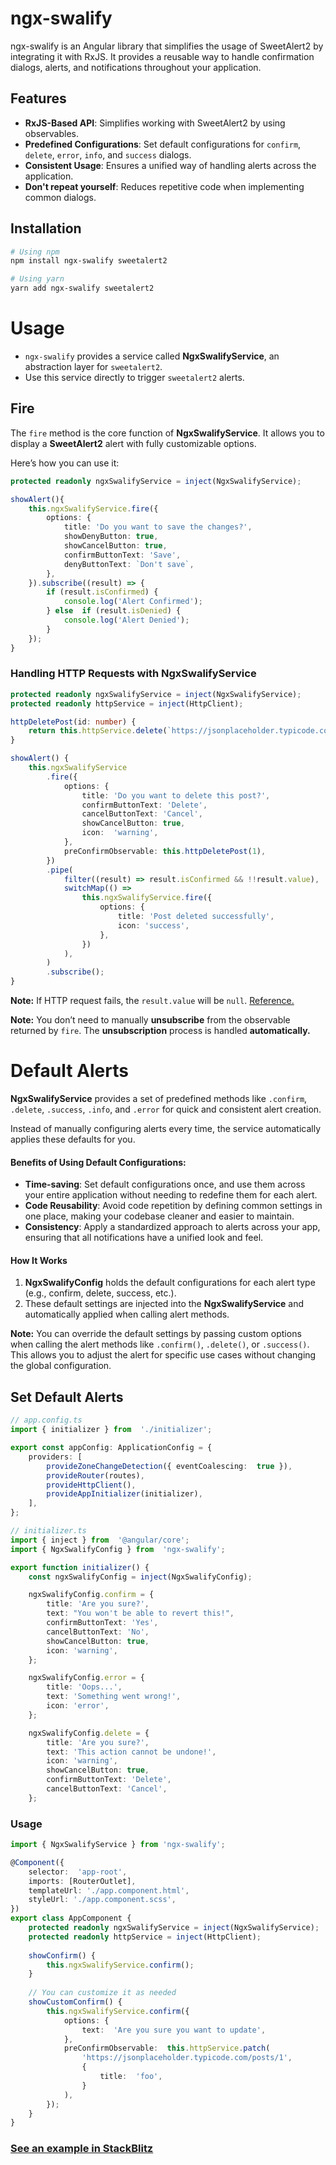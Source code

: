 # ngx-swalify
ngx-swalify is an Angular library that simplifies the usage of SweetAlert2 by integrating it with RxJS. It provides a reusable way to handle confirmation dialogs, alerts, and notifications throughout your application.

## Features
- **RxJS-Based API**: Simplifies working with SweetAlert2 by using observables.
- **Predefined Configurations**: Set default configurations for `confirm`, `delete`, `error`, `info`, and `success` dialogs.
- **Consistent Usage**: Ensures a unified way of handling alerts across the application.
- **Don't repeat yourself**: Reduces repetitive code when implementing common dialogs.

## Installation
```sh
# Using npm
npm install ngx-swalify sweetalert2

# Using yarn
yarn add ngx-swalify sweetalert2
```


# Usage
- `ngx-swalify` provides a service called **NgxSwalifyService**, an abstraction layer for `sweetalert2`. 
- Use this service directly to trigger `sweetalert2` alerts.

## Fire
The `fire` method is the core function of **NgxSwalifyService**. It allows you to display a **SweetAlert2** alert with fully customizable options.

Here’s how you can use it:
```ts
protected readonly ngxSwalifyService = inject(NgxSwalifyService);

showAlert(){
	this.ngxSwalifyService.fire({
		options: {
			title: 'Do you want to save the changes?',
			showDenyButton: true,
			showCancelButton: true,
			confirmButtonText: 'Save',
			denyButtonText: `Don't save`,
		},
	}).subscribe((result) => {
		if (result.isConfirmed) {
			console.log('Alert Confirmed');
		} else  if (result.isDenied) {
			console.log('Alert Denied');
		}
	});
}
```

### Handling HTTP Requests with NgxSwalifyService

```ts
protected readonly ngxSwalifyService = inject(NgxSwalifyService);
protected readonly httpService = inject(HttpClient);

httpDeletePost(id: number) {
	return this.httpService.delete(`https://jsonplaceholder.typicode.com/posts/${id}`);
}

showAlert() {
	this.ngxSwalifyService
		.fire({
			options: {
				title: 'Do you want to delete this post?',
				confirmButtonText: 'Delete',
				cancelButtonText: 'Cancel',
				showCancelButton: true,
				icon:  'warning',
			},
			preConfirmObservable: this.httpDeletePost(1),
		})
		.pipe(
			filter((result) => result.isConfirmed && !!result.value),
			switchMap(() =>
				this.ngxSwalifyService.fire({
					options: {
						title: 'Post deleted successfully',
						icon: 'success',
					},
				})
			),
		)
		.subscribe();
}


```
**Note:** If HTTP request fails, the `result.value` will be `null`. [Reference.](https://github.com/Sinan997/ngx-swalify/blob/main/projects/ngx-swalify/src/lib/utils/swailfy-utils.ts#L21-L27)

**Note:** You don’t need to manually **unsubscribe** from the observable returned by `fire`. The **unsubscription** process is handled **automatically.**


# Default Alerts
**NgxSwalifyService** provides a set of predefined methods like `.confirm`, `.delete`, `.success`, `.info`, and `.error` for quick and consistent alert creation.

Instead of manually configuring alerts every time, the service automatically applies these defaults for you.

#### Benefits of Using Default Configurations:
-   **Time-saving**: Set default configurations once, and use them across your entire application without needing to redefine them for each alert.
-   **Code Reusability**: Avoid code repetition by defining common settings in one place, making your codebase cleaner and easier to maintain.
-   **Consistency**: Apply a standardized approach to alerts across your app, ensuring that all notifications have a unified look and feel.

#### How It Works
1.  **NgxSwalifyConfig** holds the default configurations for each alert type (e.g., confirm, delete, success, etc.).
2.  These default settings are injected into the **NgxSwalifyService** and automatically applied when calling alert methods.


**Note:** You can override the default settings by passing custom options when calling the alert methods like `.confirm()`, `.delete()`, or `.success()`. This allows you to adjust the alert for specific use cases without changing the global configuration.

## Set Default Alerts

```ts
// app.config.ts
import { initializer } from  './initializer';

export const appConfig: ApplicationConfig = {
	providers: [
		provideZoneChangeDetection({ eventCoalescing:  true }),
		provideRouter(routes),
		provideHttpClient(),
		provideAppInitializer(initializer),
	],
};
```

```ts
// initializer.ts
import { inject } from  '@angular/core';
import { NgxSwalifyConfig } from  'ngx-swalify';

export function initializer() {
	const ngxSwalifyConfig = inject(NgxSwalifyConfig);

	ngxSwalifyConfig.confirm = {
		title: 'Are you sure?',
		text: "You won't be able to revert this!",
		confirmButtonText: 'Yes',
		cancelButtonText: 'No',
		showCancelButton: true,
		icon: 'warning',
	};

	ngxSwalifyConfig.error = {
		title: 'Oops...',
		text: 'Something went wrong!',
		icon: 'error',
	};

	ngxSwalifyConfig.delete = {
		title: 'Are you sure?',
		text: 'This action cannot be undone!',
		icon: 'warning',
		showCancelButton: true,
		confirmButtonText: 'Delete',
		cancelButtonText: 'Cancel',
	};
```

### Usage
```ts
import { NgxSwalifyService } from 'ngx-swalify';

@Component({
	selector:  'app-root',
	imports: [RouterOutlet],
	templateUrl: './app.component.html',
	styleUrl: './app.component.scss',
})
export class AppComponent {
	protected readonly ngxSwalifyService = inject(NgxSwalifyService);
	protected readonly httpService = inject(HttpClient);
  
	showConfirm() {
		this.ngxSwalifyService.confirm();
	}
	
	// You can customize it as needed
	showCustomConfirm() {
		this.ngxSwalifyService.confirm({
			options: {
				text:  'Are you sure you want to update',
			},
			preConfirmObservable:  this.httpService.patch(
				'https://jsonplaceholder.typicode.com/posts/1',
				{
					title:  'foo',
				}
			),
		});
	}
}
```


### [See an example in StackBlitz](https://stackblitz.com/edit/stackblitz-starters-sjmfubjv?file=src%2Fmain.ts)
